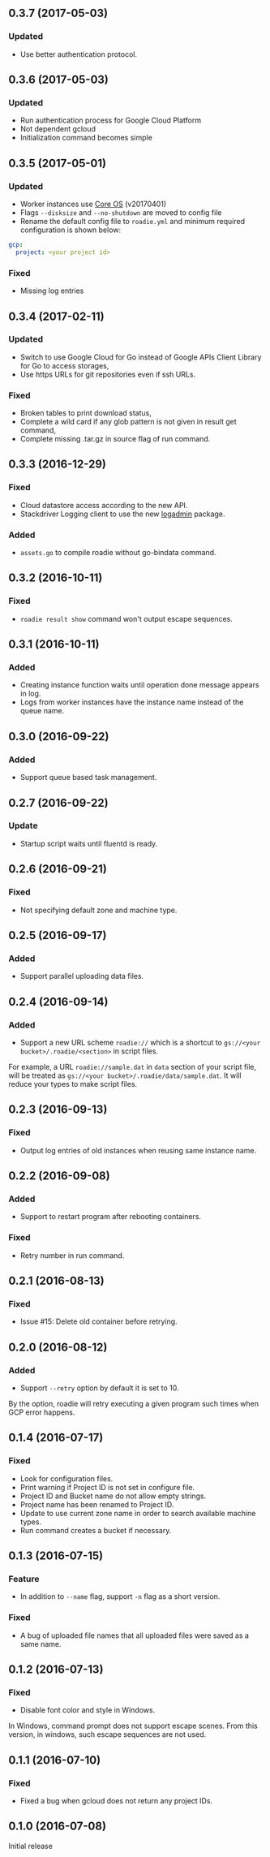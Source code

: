 ## 0.3.7 (2017-05-03)
### Updated
- Use better authentication protocol.

## 0.3.6 (2017-05-03)
### Updated
- Run authentication process for Google Cloud Platform
- Not dependent gcloud
- Initialization command becomes simple


## 0.3.5 (2017-05-01)
### Updated
- Worker instances use [Core OS](https://coreos.com/) (v20170401)
- Flags `--disksize` and `--no-shutdown` are moved to config file
- Rename the default config file to `roadie.yml` and minimum required configuration is shown below:
```yml
gcp:
  project: <your project id>
```

### Fixed
- Missing log entries


## 0.3.4 (2017-02-11)
### Updated
- Switch to use Google Cloud for Go instead of Google APIs Client Library for
  Go to access storages,
- Use https URLs for git repositories even if ssh URLs.

### Fixed
- Broken tables to print download status,
- Complete a wild card if any glob pattern is not given in result get command,
- Complete missing .tar.gz in source flag of run command.


## 0.3.3 (2016-12-29)
### Fixed
- Cloud datastore access according to the new API.
- Stackdriver Logging client to use the new [logadmin](https://godoc.org/cloud.google.com/go/logging/logadmin) package.

### Added
- `assets.go` to compile roadie without go-bindata command.


## 0.3.2 (2016-10-11)
### Fixed
- `roadie result show` command won't output escape sequences.


## 0.3.1 (2016-10-11)
### Added
- Creating instance function waits until operation done message appears in log.
- Logs from worker instances have the instance name instead of the queue name.


## 0.3.0 (2016-09-22)
### Added
- Support queue based task management.


## 0.2.7 (2016-09-22)
### Update
- Startup script waits until fluentd is ready.


## 0.2.6 (2016-09-21)
### Fixed
- Not specifying default zone and machine type.


## 0.2.5 (2016-09-17)
### Added
- Support parallel uploading data files.


## 0.2.4 (2016-09-14)
### Added
- Support a new URL scheme `roadie://` which is a shortcut to
  `gs://<your bucket>/.roadie/<section>` in script files.

For example, a URL `roadie://sample.dat` in `data` section of your script file,
will be treated as `gs://<your bucket>/.roadie/data/sample.dat`.
It will reduce your types to make script files.


## 0.2.3 (2016-09-13)
### Fixed
- Output log entries of old instances when reusing same instance name.


## 0.2.2 (2016-09-08)
### Added
- Support to restart program after rebooting containers.

### Fixed
- Retry number in run command.


## 0.2.1 (2016-08-13)
### Fixed
- Issue #15: Delete old container before retrying.


## 0.2.0 (2016-08-12)
### Added
- Support `--retry` option by default it is set to 10.

By the option, roadie will retry executing a given program such times
when GCP error happens.


## 0.1.4 (2016-07-17)
### Fixed
- Look for configuration files.
- Print warning if Project ID is not set in configure file.
- Project ID and Bucket name do not allow empty strings.
- Project name has been renamed to Project ID.
- Update to use current zone name in order to search available machine types.
- Run command creates a bucket if necessary.


## 0.1.3 (2016-07-15)
### Feature

- In addition to `--name` flag, support `-n` flag as a short version.

### Fixed

- A bug of uploaded file names that all uploaded files were saved as a same name.


## 0.1.2 (2016-07-13)
### Fixed

- Disable font color and style in Windows.

In Windows, command prompt does not support escape scenes.
From this version, in windows, such escape sequences are not used.


## 0.1.1 (2016-07-10)
### Fixed

- Fixed a bug when gcloud does not return any project IDs.


## 0.1.0 (2016-07-08)
Initial release

